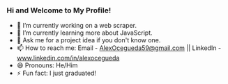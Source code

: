 ### Hi and Welcome to My Profile!

- 🔭 I’m currently working on a web scraper. 
- 🌱 I’m currently learning more about JavaScript.
- 💬 Ask me for a project idea if you don't know one.
- 📫 How to reach me: Email - AlexOcegueda59@gmail.com || LinkedIn - www.linkedin.com/in/alexocegueda
- 😄 Pronouns: He/Him
- ⚡ Fun fact: I just graduated! 
